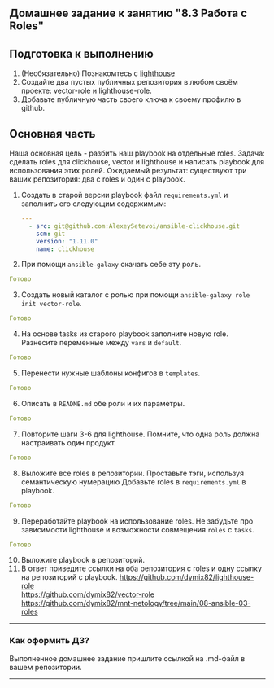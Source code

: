 ## Домашнее задание к занятию "8.3 Работа с Roles"

## Подготовка к выполнению
1. (Необязательно) Познакомтесь с [lighthouse](https://youtu.be/ymlrNlaHzIY?t=929)
2. Создайте два пустых публичных репозитория в любом своём проекте: vector-role и lighthouse-role.
3. Добавьте публичную часть своего ключа к своему профилю в github.

## Основная часть

Наша основная цель - разбить наш playbook на отдельные roles. Задача: сделать roles для clickhouse, vector и lighthouse и написать playbook для использования этих ролей. Ожидаемый результат: существуют три ваших репозитория: два с roles и один с playbook.

1. Создать в старой версии playbook файл `requirements.yml` и заполнить его следующим содержимым:

   ```yaml
   ---
     - src: git@github.com:AlexeySetevoi/ansible-clickhouse.git
       scm: git
       version: "1.11.0"
       name: clickhouse 
   ```

2. При помощи `ansible-galaxy` скачать себе эту роль.
```yaml
Готово
```
3. Создать новый каталог с ролью при помощи `ansible-galaxy role init vector-role`.
```yaml
Готово
```
4. На основе tasks из старого playbook заполните новую role. Разнесите переменные между `vars` и `default`. 
```yaml
Готово
```
5. Перенести нужные шаблоны конфигов в `templates`.
```yaml
Готово
```
6. Описать в `README.md` обе роли и их параметры.
```yaml
Готово
```
7. Повторите шаги 3-6 для lighthouse. Помните, что одна роль должна настраивать один продукт.
```yaml
Готово
```
8. Выложите все roles в репозитории. Проставьте тэги, используя семантическую нумерацию Добавьте roles в `requirements.yml` в playbook.
```yaml
Готово
```
9. Переработайте playbook на использование roles. Не забудьте про зависимости lighthouse и возможности совмещения `roles` с `tasks`.
```yaml
Готово
```

10. Выложите playbook в репозиторий.
11. В ответ приведите ссылки на оба репозитория с roles и одну ссылку на репозиторий с playbook.
https://github.com/dymix82/lighthouse-role  
https://github.com/dymix82/vector-role  
https://github.com/dymix82/mnt-netology/tree/main/08-ansible-03-roles
---

### Как оформить ДЗ?

Выполненное домашнее задание пришлите ссылкой на .md-файл в вашем репозитории.

---